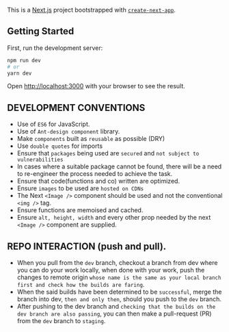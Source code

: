 This is a [Next.js](https://nextjs.org/) project bootstrapped with [`create-next-app`](https://github.com/vercel/next.js/tree/canary/packages/create-next-app).

## Getting Started

First, run the development server:

```bash
npm run dev
# or
yarn dev
```

Open [http://localhost:3000](http://localhost:3000) with your browser to see the result.

## DEVELOPMENT CONVENTIONS

- Use of `ES6` for JavaScript.
- Use of `Ant-design component` library.
- Make `components` built as `reusable` as possible (DRY)
- Use `double quotes` for imports
- Ensure that `packages` being used are `secured` and `not subject to vulnerabilities`
- In cases where a suitable package cannot be found, there will be a need to re-engineer the process needed to achieve the task.
- Ensure that code(functions and co) written are optimized.
- Ensure `images` to be used are `hosted on CDNs`
- The Next `<Image />` component should be used and not the conventional `<img />` tag.
- Ensure functions are memoised and cached.
- Ensure `alt, height, width` and every other prop needed by the next `<Image />` component are supplied.

## REPO INTERACTION (push and pull).

- When you pull from the `dev` branch, checkout a branch from dev where you can do your work locally, when done with your work, push the changes to remote origin `whose name is the same as your local branch first and check how the builds are faring`.
- When the said builds have been determined to be `successful`, merge the branch into dev, `then and only then`, should you push to the `dev` branch.
- After pushing to the dev branch and `checking that the builds on the dev branch are also passing`, you can then make a pull-request (PR) from the `dev` branch to `staging`.
